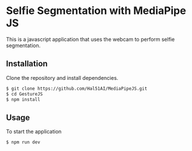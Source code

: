 # Selfie Segmentation with MediaPipe JS

This is a javascript application that uses the webcam to perform selfie segmentation.

## Installation

Clone the repository and install dependencies.

```bash
$ git clone https://github.com/Hal51AI/MediaPipeJS.git
$ cd GestureJS
$ npm install
```

## Usage

To start the application

```bash
$ npm run dev
```